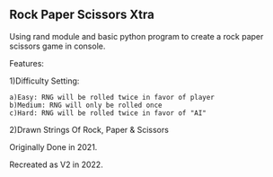 ## Rock Paper Scissors Xtra
Using rand module and basic python program to create a rock paper scissors game in console.

Features:

1)Difficulty Setting:

    a)Easy: RNG will be rolled twice in favor of player
    b)Medium: RNG will only be rolled once
    c)Hard: RNG will be rolled twice in favor of "AI"
2)Drawn Strings Of Rock, Paper & Scissors

Originally Done in 2021. 

Recreated as V2 in 2022.

